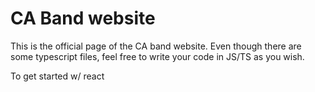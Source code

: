 # CA Band website

This is the official page of the CA band website.
Even though there are some typescript files,
feel free to write your code in JS/TS as you wish.

To get started w/ react

